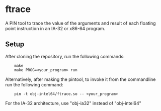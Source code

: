 ftrace
======

A PIN tool to trace the value of the arguments and result of each floating point instruction in an IA-32 or x86-64 program.

Setup
-----

After cloning the repository, run the following commands:
```
    make
    make PROG=<your_program> run
```

Alternatively, after making the pintool, to invoke it from the commandline run the following command:
```
    pin -t obj-intel64/ftrace.so -- <your_program>
```
For the IA-32 architecture, use "obj-ia32" instead of "obj-intel64"

